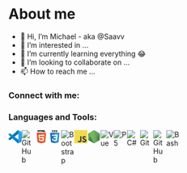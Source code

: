 # About me

- 👋 Hi, I’m Michael - aka @Saavv
- 👀 I’m interested in ...
- 🌱 I’m currently learning everything 😂
- 💞️ I’m looking to collaborate on ...
- 📫 How to reach me ...

### Connect with me:

### Languages and Tools:

<img align="left" alt="Visual Studio Code" title ="Visual Studio Code" width="26px" src="https://raw.githubusercontent.com/github/explore/80688e429a7d4ef2fca1e82350fe8e3517d3494d/topics/visual-studio-code/visual-studio-code.png" />
<img align="left" alt="GitHub" width="26px" src="https://user-images.githubusercontent.com/40189403/139187464-2c35fa09-c1fb-41f0-967f-6cd5ba706782.png" />
<img align="left" alt="HTML5" width="26px" src="https://raw.githubusercontent.com/github/explore/80688e429a7d4ef2fca1e82350fe8e3517d3494d/topics/html/html.png" />
<img align="left" alt="CSS3" width="26px" src="https://raw.githubusercontent.com/github/explore/80688e429a7d4ef2fca1e82350fe8e3517d3494d/topics/css/css.png" />
<img align="left" alt="Bootstrap" width="26px" src="https://user-images.githubusercontent.com/40189403/139141808-699b4f7c-0367-4fca-9573-ed47178637ac.png" />
<img align="left" alt="JavaScript" width="26px" src="https://raw.githubusercontent.com/github/explore/80688e429a7d4ef2fca1e82350fe8e3517d3494d/topics/javascript/javascript.png" />
<img align="left" alt="Node.js" width="26px" src="https://raw.githubusercontent.com/github/explore/80688e429a7d4ef2fca1e82350fe8e3517d3494d/topics/nodejs/nodejs.png" />
<img align="left" alt="Vue" width="26px" src="https://user-images.githubusercontent.com/40189403/139140904-a61937f4-049a-410a-b8ce-feff9044e485.png" />
<img align="left" alt="P5" width="26px" src="https://user-images.githubusercontent.com/40189403/139138195-54d7b428-6657-4b34-906c-ada118483707.png" />
<img align="left" alt="C#" width="26px" src="https://user-images.githubusercontent.com/40189403/139138501-9944fc1e-8c48-4c1b-a10b-966fe19b42fc.png" />
<img align="left" alt="Git" width="26px" src="https://user-images.githubusercontent.com/40189403/139186391-b1ac9978-f34a-4bed-8aca-20a0936cc93b.png" />
<img align="left" alt="GitHub" width="26px" src="https://user-images.githubusercontent.com/40189403/139186541-4f2e8aea-46f8-459f-9c5c-bf7aa7e012c1.png" />
<img align="left" alt="Bash" width="26px" src="https://user-images.githubusercontent.com/40189403/139186934-1100d85b-ddfe-4861-94aa-990be1003186.png" />
